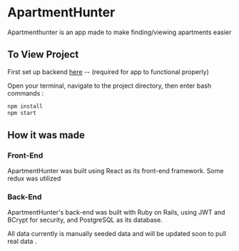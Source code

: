 # ApartmentHunter

Apartmenthunter is an app made to make finding/viewing apartments easier

## To View Project

First set up backend [here](https://github.com/Joshikgs/apt-backend) -- (required for app to functional properly)

Open your terminal, navigate to the project directory, then enter bash commands :

```bash
npm install
npm start
```

## How it was made
### Front-End
ApartmentHunter was built using React as its front-end framework.
Some redux was utilized
### Back-End

ApartmentHunter's back-end was built with Ruby on Rails, using JWT and BCrypt for security, and PostgreSQL as its database.

All data currently is manually seeded data and will be updated soon to pull real data .

